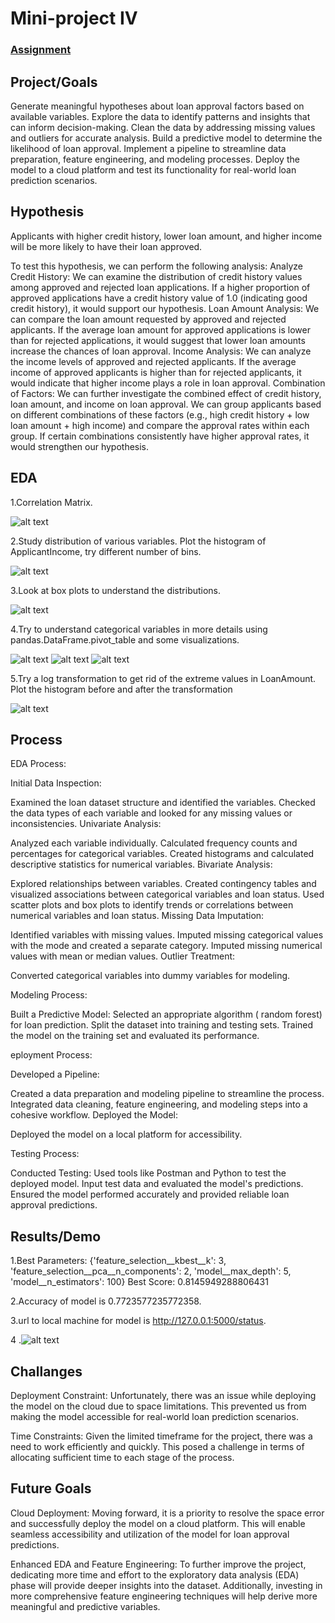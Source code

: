 # Mini-project IV

### [Assignment](assignment.md)

## Project/Goals
Generate meaningful hypotheses about loan approval factors based on available variables.
Explore the data to identify patterns and insights that can inform decision-making.
Clean the data by addressing missing values and outliers for accurate analysis.
Build a predictive model to determine the likelihood of loan approval.
Implement a pipeline to streamline data preparation, feature engineering, and modeling processes.
Deploy the model to a cloud platform and test its functionality for real-world loan prediction scenarios.

## Hypothesis
Applicants with higher credit history, lower loan amount, and higher income will be more likely to have their loan approved.

To test this hypothesis, we can perform the following analysis:
Analyze Credit History: We can examine the distribution of credit history values among approved and rejected loan applications. If a higher proportion of approved applications have a credit history value of 1.0 (indicating good credit history), it would support our hypothesis.
Loan Amount Analysis: We can compare the loan amount requested by approved and rejected applicants. If the average loan amount for approved applications is lower than for rejected applications, it would suggest that lower loan amounts increase the chances of loan approval.
Income Analysis: We can analyze the income levels of approved and rejected applicants. If the average income of approved applicants is higher than for rejected applicants, it would indicate that higher income plays a role in loan approval.
Combination of Factors: We can further investigate the combined effect of credit history, loan amount, and income on loan approval. We can group applicants based on different combinations of these factors (e.g., high credit history + low loan amount + high income) and compare the approval rates within each group. If certain combinations consistently have higher approval rates, it would strengthen our hypothesis.


## EDA 
1.Correlation Matrix.

![alt text](images/corr.png "Image Title")

2.Study distribution of various variables. Plot the histogram of ApplicantIncome, try different number of bins.

![alt text](images/2.png "Image Title")

3.Look at box plots to understand the distributions.

![alt text](images/3.png "Image Title")

4.Try to understand categorical variables in more details using pandas.DataFrame.pivot_table and some visualizations.

![alt text](images/4a.png "Image Title")
![alt text](images/4b.png "Image Title")
![alt text](images/4c.png "Image Title")

5.Try a log transformation to get rid of the extreme values in LoanAmount. Plot the histogram before and after the transformation

![alt text](images/5.png "Image Title")  


## Process
EDA Process:

Initial Data Inspection:

Examined the loan dataset structure and identified the variables.
Checked the data types of each variable and looked for any missing values or inconsistencies.
Univariate Analysis:

Analyzed each variable individually.
Calculated frequency counts and percentages for categorical variables.
Created histograms and calculated descriptive statistics for numerical variables.
Bivariate Analysis:

Explored relationships between variables.
Created contingency tables and visualized associations between categorical variables and loan status.
Used scatter plots and box plots to identify trends or correlations between numerical variables and loan status.
Missing Data Imputation:

Identified variables with missing values.
Imputed missing categorical values with the mode and created a separate category.
Imputed missing numerical values with mean or median values.
Outlier Treatment:

Converted categorical variables into dummy variables for modeling.

Modeling Process:

Built a Predictive Model:
Selected an appropriate algorithm ( random forest) for loan prediction.
Split the dataset into training and testing sets.
Trained the model on the training set and evaluated its performance.

eployment Process:

Developed a Pipeline:

Created a data preparation and modeling pipeline to streamline the process.
Integrated data cleaning, feature engineering, and modeling steps into a cohesive workflow.
Deployed the Model:

Deployed the model on a local platform for accessibility.

Testing Process:

Conducted Testing:
Used tools like Postman and  Python to test the deployed model.
Input test data and evaluated the model's predictions.
Ensured the model performed accurately and provided reliable loan approval predictions.


## Results/Demo
1.Best Parameters: {'feature_selection__kbest__k': 3, 'feature_selection__pca__n_components': 2, 'model__max_depth': 5, 'model__n_estimators': 100}
Best Score: 0.8145949288806431

2.Accuracy of model is  0.7723577235772358.

3.url to local machine for model is http://127.0.0.1:5000/status.

4  .![alt text](images/postman.png)

## Challanges 
Deployment Constraint: Unfortunately, there was an issue while deploying the model on the cloud due to space limitations. This prevented us from making the model accessible for real-world loan prediction scenarios.

Time Constraints: Given the limited timeframe for the project, there was a need to work efficiently and quickly. This posed a challenge in terms of allocating sufficient time to each stage of the process.

## Future Goals
Cloud Deployment: Moving forward, it is a priority to resolve the space error and successfully deploy the model on a cloud platform. This will enable seamless accessibility and utilization of the model for loan approval predictions.

Enhanced EDA and Feature Engineering: To further improve the project, dedicating more time and effort to the exploratory data analysis (EDA) phase will provide deeper insights into the dataset. Additionally, investing in more comprehensive feature engineering techniques will help derive more meaningful and predictive variables.